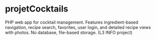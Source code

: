 # projetCocktails
PHP web app for cocktail management. Features ingredient-based navigation, recipe search, favorites, user login, and detailed recipe views with photos. No database, file-based storage. (L3 INFO project)
